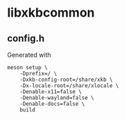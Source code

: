 # libxkbcommon

## config.h
Generated with

	meson setup \
		-Dprefix=/ \
		-Dxkb-config-root=/share/xkb \
		-Dx-locale-root=/share/xlocale \
		-Denable-x11=false \
		-Denable-wayland=false \
		-Denable-docs=false \
		build
